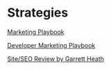 # Strategies

[Marketing Playbook](Marketing%20Playbook%202ffe7679a1484a7dbf2a4a8012661d15.md)

[Developer Marketing Playbook](Developer%20Marketing%20Playbook%2011c9c5b3b6e8449b8324859ef2811b83.md)

[Site/SEO Review by Garrett Heath](Site%20SEO%20Review%20by%20Garrett%20Heath%20140b579c551e4f7aa3ad2de0575555ab.md)